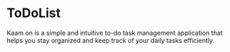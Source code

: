 # ToDoList
Kaam on is a simple and intuitive to-do task management application that helps you stay organized and keep track of your daily tasks efficiently.

